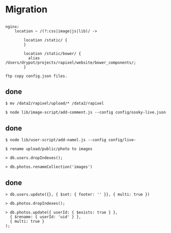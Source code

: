 # Migration

##
    nginx:  
        location ~ /(?:css|image|js|lib)/ ->

            location /static/ {
            }

            location /static/bower/ {
              alias /Users/drypot/projects/rapixel/website/bower_components/;
            }
    
    ftp copy config.json files.

## done

    $ mv /data2/rapixel/upload/* /data2/rapixel

    $ node lib/image-script/add-comment.js --config config/osoky-live.json

## done

    $ node lib/user-script/add-namel.js --config config/live-

    $ rename upload/public/photo to images

    > db.users.dropIndexes();

    > db.photos.renameCollection('images')


## done

    > db.users.update({}, { $set: { footer: '' }}, { multi: true })

    > db.photos.dropIndexes();

    > db.photos.update({ userId: { $exists: true } },
      { $rename: { userId: 'uid' } },
      { multi: true }
    );
